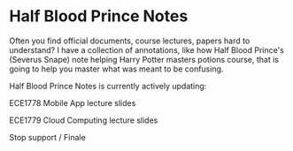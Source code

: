 # Half Blood Prince Notes
Often you find official documents, course lectures, papers hard to understand? I have a collection of annotations, like how Half Blood Prince's (Severus Snape) note helping Harry Potter masters potions course, that is going to help you master what was meant to be confusing.

Half Blood Prince Notes is currently actively updating:

ECE1778 Mobile App lecture slides

ECE1779 Cloud Computing lecture slides



Stop support / Finale

